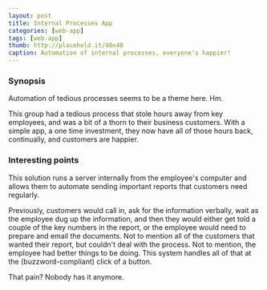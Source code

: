 ```yaml
---
layout: post
title: Internal Processes App
categories: [web-app]
tags: [web-app]
thumb: http://placehold.it/40x40
caption: Automation of internal processes, everyone's happier!
---
```


### Synopsis
Automation of tedious processes seems to be a theme here. Hm. 

This group had a tedious process that stole hours away from key employees, and was a bit of a thorn to their business customers. With a simple app, a one time investment, they now have all of those hours back, continually, and customers are happier.

### Interesting points
This solution runs a server internally from the employee's computer and allows them to automate sending important reports that customers need regularly. 

Previously, customers would call in, ask for the information verbally, wait as the employee dug up the information, and then they would either get told a couple of the key numbers in the report, or the employee would need to prepare and email the documents. Not to mention all of the customers that wanted their report, but couldn't deal with the process. Not to mention, the employee had better things to be doing. This system handles all of that at the (buzzword-compliant) click of a button.

That pain? Nobody has it anymore.
